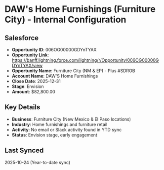 # DAW's Home Furnishings (Furniture City) - Internal Configuration

## Salesforce
- **Opportunity ID**: 006OG00000GDYnTYAX
- **Opportunity Link**: https://banff.lightning.force.com/lightning/r/Opportunity/006OG00000GDYnTYAX/view
- **Opportunity Name**: Furniture City (NM & EP) - Plus #SDROB
- **Account Name**: DAW'S Home Furnishings
- **Close Date**: 2025-12-31
- **Stage**: Envision
- **Amount**: $82,800.00

## Key Details
- **Business**: Furniture City (New Mexico & El Paso locations)
- **Industry**: Home furnishings and furniture retail
- **Activity**: No email or Slack activity found in YTD sync
- **Status**: Envision stage, early engagement

## Last Synced
2025-10-24 (Year-to-date sync)



